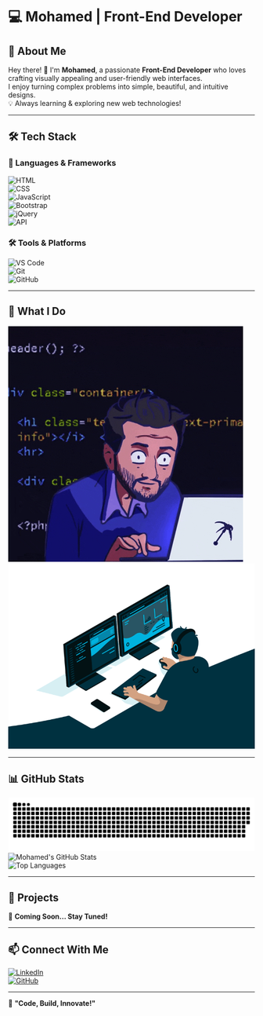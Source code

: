 # 💻 Mohamed | Front-End Developer

## 🚀 About Me  
Hey there! 👋 I'm **Mohamed**, a passionate **Front-End Developer** who loves crafting visually appealing and user-friendly web interfaces.  
I enjoy turning complex problems into simple, beautiful, and intuitive designs.  
💡 Always learning & exploring new web technologies!  

---

## 🛠️ Tech Stack  
### 🚀 Languages & Frameworks  
![HTML](https://img.shields.io/badge/HTML5-%23E34F26.svg?style=for-the-badge&logo=html5&logoColor=white)  
![CSS](https://img.shields.io/badge/CSS3-%231572B6.svg?style=for-the-badge&logo=css3&logoColor=white)  
![JavaScript](https://img.shields.io/badge/JavaScript-%23F7DF1E.svg?style=for-the-badge&logo=javascript&logoColor=black)  
![Bootstrap](https://img.shields.io/badge/Bootstrap-%237952B3.svg?style=for-the-badge&logo=bootstrap&logoColor=white)  
![jQuery](https://img.shields.io/badge/jQuery-%230769AD.svg?style=for-the-badge&logo=jquery&logoColor=white)  
![API](https://img.shields.io/badge/API-REST%20%2F%20JSON-%2300ADD8.svg?style=for-the-badge)  

### 🛠️ Tools & Platforms  
![VS Code](https://img.shields.io/badge/VS%20Code-%23007ACC.svg?style=for-the-badge&logo=visual-studio-code&logoColor=white)  
![Git](https://img.shields.io/badge/Git-%23F05033.svg?style=for-the-badge&logo=git&logoColor=white)  
![GitHub](https://img.shields.io/badge/GitHub-%23181717.svg?style=for-the-badge&logo=github&logoColor=white)  

---

## 🎥 What I Do  
![Coding GIF](Coding.gif)  
![Code GIF](code.gif)  

---

## 📊 GitHub Stats  
![GitHub Snake](snake-dark.svg)  
![Mohamed's GitHub Stats](https://github-readme-stats.vercel.app/api?username=YOUR_GITHUB_USERNAME&show_icons=true&theme=dark)  
![Top Languages](https://github-readme-stats.vercel.app/api/top-langs/?username=YOUR_GITHUB_USERNAME&layout=compact&theme=dark)  

---

## 📌 Projects  
🚀 **Coming Soon... Stay Tuned!**  

---

## 📫 Connect With Me  
[![LinkedIn](https://img.shields.io/badge/LinkedIn-Connect-blue?style=for-the-badge&logo=linkedin)](YOUR_LINKEDIN_LINK)  
[![GitHub](https://img.shields.io/badge/GitHub-Profile-black?style=for-the-badge&logo=github)](YOUR_GITHUB_LINK)  

---  
🚀 **"Code, Build, Innovate!"**  
